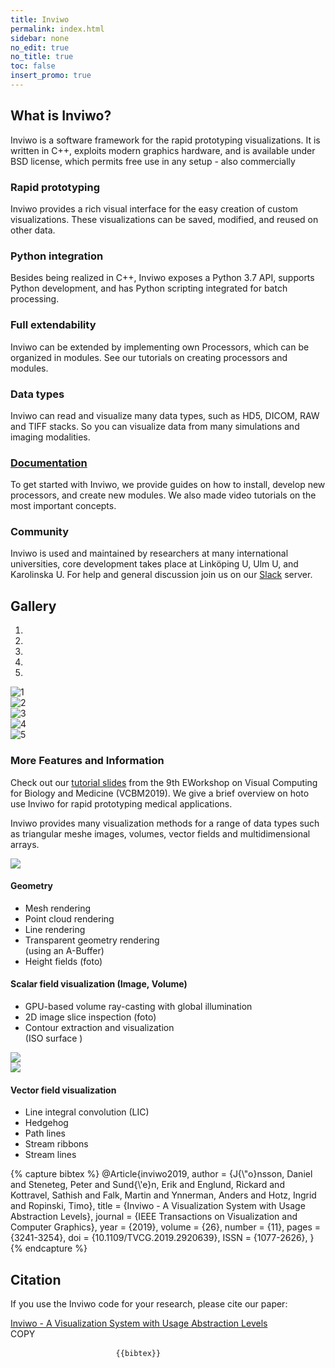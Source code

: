 ```yaml
---
title: Inviwo
permalink: index.html
sidebar: none
no_edit: true
no_title: true
toc: false
insert_promo: true
---
```


<section id="about" class="about section">
    <div class="container">
        <h2 class="title text-center">What is Inviwo?</h2>
        <p class="intro text-center">Inviwo is a software framework for the rapid prototyping   visualizations. It is written in C++, exploits modern graphics hardware, and is available under   BSD license, which permits free use in any setup - also commercially</p>
        <div class="row">
            <div class="item col-md-4 col-sm-6 col-xs-12">
                <div class="icon-holder">
                    <i class="fa fa-edit"></i>
                </div>
                <div class="content">
                    <h3 class="sub-title">Rapid prototyping</h3>
                    <p>Inviwo provides a rich visual interface for the easy creation of custom visualizations. These visualizations can be saved, modified, and reused on other data.</p>
                </div>
                <!--//content-->
            </div>
            <!--//item-->
            <div class="item col-md-4 col-sm-6 col-xs-12">
                <div class="icon-holder">
                    <i class="fa fa-wrench"></i>
                </div>
                <div class="content">
                    <h3 class="sub-title">Python integration</h3>
                    <p>Besides being realized in C++, Inviwo exposes a Python 3.7 API, supports Python development, and has Python scripting integrated for batch processing.</p>
                </div>
                <!--//content-->
            </div>
            <!--//item-->
            <div class="clearfix visible-sm"></div>
            <div class="item col-md-4 col-sm-6 col-xs-12">
                <div class="icon-holder">
                    <i class="fa fa-arrows-alt"></i>
                </div>
                <div class="content">
                    <h3 class="sub-title">Full extendability</h3>
                    <p>Inviwo can be extended by implementing own Processors, which can be organized in modules. See our tutorials on creating processors and modules.</p>
                </div>
                <!--//content-->
            </div>
            <!--//item-->
            <div class="clearfix visible-md"></div>
            <div class="item col-md-4 col-sm-6 col-xs-12">
                <div class="icon-holder">
                    <i class="fa fa-cubes"></i>
                </div>
                <div class="content">
                    <h3 class="sub-title">Data types</h3>
                    <p>Inviwo can read and visualize many data types, such as HD5, DICOM, RAW and TIFF stacks. So you can visualize data from many simulations and imaging modalities.</p>
                </div>
                <!--//content-->
            </div>
            <!--//item-->
            <div class="item col-md-4 col-sm-6 col-xs-12">
                <div class="icon-holder">
                    <i class="fa fa-book"></i>
                </div>
                <div class="content">
                    <a href="manual_index.html">
                    <h3 class="sub-title">Documentation</h3>
                    </a>
                    <p>To get started with Inviwo, we provide guides on how to install, develop new processors, and create new modules. We also made video tutorials on the most important concepts.</p>
                </div>
                <!--//content-->
            </div>
            <!--//item-->
            <div class="item col-md-4 col-sm-6 col-xs-12">
                <div class="icon-holder">
                    <i class="fa fa-users"></i>
                </div>
                <div class="content">
                    <h3 class="sub-title">Community</h3>
                    <p>Inviwo is used and maintained by researchers at many international universities, core development takes place at Linköping U, Ulm U, and Karolinska U. For help and general discussion join us on our <a href="https://join.slack.com/t/inviwo/shared_invite/enQtNTc2Nzc2NDQwNzIxLTRiMWM1ZWJiYjljZjkwNWE3OTk3MzYxODZlMDUyMzRmZjUzMzBiZjVhNTM3NWUyNzU1MjI4OWJjMzdkODViMzM" rel="nofollow">Slack</a> server.</p>
                </div>
                <!--//content-->
            </div>
            <!--//item-->
        </div>
        <!--//row-->
    </div>
    <!--//container-->
</section>
<section id="showcase" class="carousel section">
    <div class="container">
        <h2 class="title text-center">Gallery</h2>
        <div id="carouselExampleControls" class="carousel slide" data-ride="carousel">
            <ol class="carousel-indicators">
                <li data-target="#showcase" data-slide-to="0" class="active"></li>
                <li data-target="#showcase" data-slide-to="1"></li>
                <li data-target="#showcase" data-slide-to="2"></li>
                <li data-target="#showcase" data-slide-to="3"></li>
                <li data-target="#showcase" data-slide-to="4"></li>
            </ol>
          <div class="carousel-inner" role="listbox">
            <div class="item active">
              <img class="img-fluid" src="images/gallery/carousel1.png" alt="1">
            </div>
            <div class="item">
              <img class="img-fluid" src="images/gallery/carousel2-nobackground.png" alt="2">
            </div>
            <div class="item">
              <img class="img-fluid" src="images/gallery/carousel3.png" alt="3">
            </div>
            <div class="item">
              <img class="img-fluid" src="images/gallery/carousel4.png" alt="4">
            </div>
            <div class="item">
              <img class="img-fluid" src="images/gallery/carousel5.png" alt="5">
            </div>
          </div>
          <a class="carousel-control-prev left carousel-control" href="#carouselExampleControls" role="button" data-slide="prev" style="background-image: unset;">
            <i class="fa fa-chevron-left"></i>
          </a>
          <a class="carousel-control-next right carousel-control" href="#carouselExampleControls" role="button" data-slide="next" style="background-image: unset;">
            <i class="fa fa-chevron-right"></i>
          </a>
        </div>
    </div>
</section>
<section id="gallery" class="gallery section">
    <div class="container">
        <div class="gallery-inner">
            <h3>More Features and Information</h3>
            <p>Check out our <a href="media/inviwo-vcbm2019.pdf">tutorial slides</a> from the 9th EWorkshop on Visual Computing for Biology and Medicine (VCBM2019). We give a brief overview on hoto use Inviwo for rapid prototyping medical applications.</p>
            <p>Inviwo provides many visualization methods for a range of data types such as triangular meshe images, volumes, vector fields and multidimensional arrays.</p>
            <div class="block-left">
                <div class="row">
                    <div class="item col-lg-6 col-md-6 col-sm-6 col-xs-12">
                        <img src="images/gallery/geometry-visualization.png" />
                    </div>
                    <!--//item-->
                    <div class="item col-lg-6 col-md-6 col-sm-6 col-xs-12">
                        <h4>Geometry</h4>
                        <ul>
                            <li>Mesh rendering</li>
                            <li>Point cloud rendering</li>
                            <li>Line rendering</li>
                            <li>Transparent geometry rendering<br>(using an A-Buffer)</li>
                            <li>Height fields (foto)</li>
                        </ul>
                    </div>
                    <!--//item-->
                </div>
                <!--//row-->
            </div>
            <!--//block-left-->
            <div class="block-right">
                <div class="row">
                    <div class="item col-lg-6 col-md-6 col-sm-6 col-xs-12">
                        <h4>Scalar field visualization (Image,&nbsp;Volume)</h4>
                        <ul>
                            <li>GPU-based volume ray-casting with global illumination</li>
                            <li>2D image slice inspection (foto)</li>
                            <li>Contour extraction and visualization<br>(ISO surface )</li>
                        </ul>
                    </div>
                    <!--//item-->
                    <div class="item col-lg-6 col-md-6 col-sm-6 col-xs-12">
                        <img src="images/gallery/skalar-field-visualization.png" />
                    </div>
                    <!--//item-->
                </div>
                <!--//row-->
            </div>
            <!--//block-right-->
            <div class="block-left">
                <div class="row">
                    <div class="item col-lg-6 col-md-6 col-sm-6 col-xs-12">
                        <img src="images/gallery/vector-field-visualization.png" />
                    </div>
                    <div class="item col-lg-6 col-md-6 col-sm-6 col-xs-12">
                        <h4>Vector field visualization</h4>
                        <ul>
                            <li>Line integral convolution (LIC)</li>
                            <li>Hedgehog</li>
                            <li>Path lines</li>
                            <li>Stream ribbons</li>
                            <li>Stream lines</li>
                        </ul>
                    </div>
                    <!--//item-->
                </div>
                <!--//row-->
            </div>
            <!--//block-left-->
            <div id="galleryModal" class="imageModal" onclick="this.style.display='none'; enableScroll();">
                <!-- Modal Content (The Image) -->
                <img class="modal-content" id="horizontalImage">
            </div>
        </div>
        <!--//gallery-inner-->
    </div>
        <!--//container-->
        <!-- The Modal -->
</section>
{% capture bibtex %}
@Article{inviwo2019,
    author   = {J{\"o}nsson, Daniel and Steneteg, Peter and Sund{\'e}n, Erik and Englund, Rickard and Kottravel, Sathish and Falk, Martin and Ynnerman, Anders and Hotz, Ingrid and Ropinski, Timo},
    title    = {Inviwo - A Visualization System with Usage Abstraction Levels},
    journal  = {IEEE Transactions on Visualization and Computer Graphics},
    year     = {2019},    
    volume   = {26},
    number   = {11},
    pages    = {3241-3254},
    doi      = {10.1109/TVCG.2019.2920639},
    ISSN     = {1077-2626},
}
{% endcapture %}
<section id="citation" class="citation section">
    <div class="container">
        <div class="citation-inner">
            <h2 class="title text-center">Citation</h2>
            <p>If you use the Inviwo code for your research, please cite our paper:</p>
            <a href="https://ieeexplore.ieee.org/document/8730513">Inviwo - A Visualization System with Usage Abstraction Levels</a>
            <div class="citation-codeblock">
                <a class="btn btn-cta-primary js-tooltip js-copy"  data-toggle="tooltip" data-placement="top" data-copy="{{bibtex | escape_once }}" title="Copy BibTeX to clipboard."><i class="fa fa-clipboard"></i>COPY</a>
                <pre>
                    <code>{{bibtex}}</code>
                </pre>
            </div>
        </div>
            <!--//funding-inner-->
    </div>
        <!--//container-->
</section>
